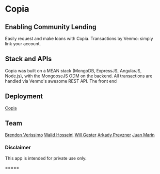 # Copia

## Enabling Community Lending

Easily request and make loans with Copia. Transactions by Venmo: simply link your account.

## Stack and APIs

Copia was built on a MEAN stack (MongoDB, ExpressJS, AngularJS, Node.js), with the MongooseJS ODM on the backend. All transactions are handled via Venmo's awesome REST API. The front end 

## Deployment

[Copia](https://copia-master.herokuapp.com)

## Team

[Brendon Verissimo](https://github.com/brendonv)
[Walid Hosseini](https://github.com/caasjj)
[Will Gester](https://github.com/wgester)
[Arkady Prevzner](https://github.com/arkadyp)
[Juan Marin](https://github.com/juanmarinbear)

### Disclaimer

This app is intended for private use only. 




=====
